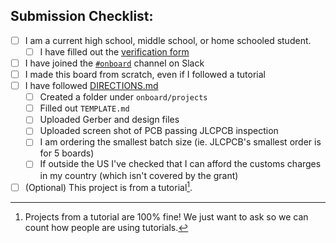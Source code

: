 ## Submission Checklist:

- [ ] I am a current high school, middle school, or home schooled student.
  - [ ] I have filled out the [verification form](https://airtable.com/shrbcDANe6ug6gj0p)
- [ ] I have joined the [`#onboard`](https://hackclub.slack.com/archives/C056AMWSFKJ) channel on Slack
- [ ] I made this board from scratch, even if I followed a tutorial
- [ ] I have followed [DIRECTIONS.md](https://github.com/hackclub/OnBoard/directions.md)
  - [ ] Created a folder under `onboard/projects`
  - [ ] Filled out `TEMPLATE.md`
  - [ ] Uploaded Gerber and design files
  - [ ] Uploaded screen shot of PCB passing JLCPCB inspection
  - [ ] I am ordering the smallest batch size (ie. JLCPCB's smallest order is for 5 boards)
  - [ ] If outside the US I've checked that I can afford the customs charges in my country (which isn't covered by the grant)

- [ ] (Optional) This project is from a tutorial[^1].

[^1]: Projects from a tutorial are 100% fine! We just want to ask so we can count how people are using tutorials.

<!-- -Submission- -->